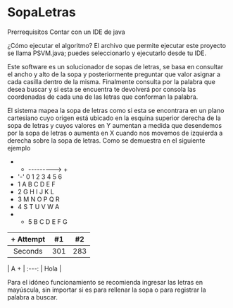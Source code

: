# SopaLetras

Prerrequisitos
Contar con un IDE de java

¿Cómo ejecutar el algoritmo?
El archivo que permite ejecutar este proyecto se llama PSVM.java; puedes seleccionarlo y ejecutarlo desde tu IDE.

Este software es un solucionador de sopas de letras, se basa en consultar el ancho y alto de la sopa y posteriormente preguntar que valor asignar a cada casilla dentro 
de la misma. Finalmente consulta por la palabra que desea buscar y si esta se encuentra te devolverá por consola las coordenadas de cada una de las letras que conforman
la palabra.

El sistema mapea la sopa de letras como si esta se encontrara en un plano cartesiano cuyo origen está ubicado en la esquina superior derecha de la sopa de letras y cuyos
valores en Y aumentan a medida que desendemos por la sopa de letras o aumenta en X cuando nos movemos de izquierda a derecha sobre la sopa de letras. Como se demuestra
en el siguiente ejemplo

 +   - ---------> +
 + '-' 0 1 2 3 4 5 6
 +   1 A B C D E F
 +   2 G H I J K L 
 +   3 M N O P Q R
 +   4 S T U V W A
 + + 5 B C D E F G 

|+ Attempt | #1  | #2  |
| :---:   | :-: | :-: |
| Seconds | 301 | 283 |

| A + |
      :---:
| Hola |
 
 Para el idóneo funcionamiento se recomienda ingresar las letras en mayúscula, sin importar si es para rellenar la sopa o para registrar la palabra a buscar.
 
 
